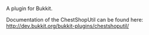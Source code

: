 A plugin for Bukkit.

Documentation of the ChestShopUtil can be found here: http://dev.bukkit.org/bukkit-plugins/chestshoputil/

